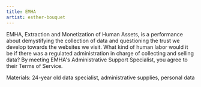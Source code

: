 ```yaml
---
title: EMHA
artist: esther-bouquet
---
```

EMHA, Extraction and Monetization of Human Assets, is a performance about demystifying the collection of data and questioning the trust we develop towards the websites we visit. What kind of human labor would it be if there was a regulated administration in charge of collecting and selling data? By meeting EMHA's Administrative Support Specialist, you agree to their Terms of Service.

Materials: 24-year old data specialist, administrative supplies, personal data